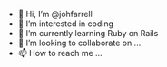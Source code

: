 - 👋 Hi, I’m @johfarrell
- 👀 I’m interested in coding
- 🌱 I’m currently learning Ruby on Rails
- 💞️ I’m looking to collaborate on ...
- 📫 How to reach me ...

<!---
johfarrell/johfarrell is a ✨ special ✨ repository because its `README.md` (this file) appears on your GitHub profile.
You can click the Preview link to take a look at your changes.
--->
